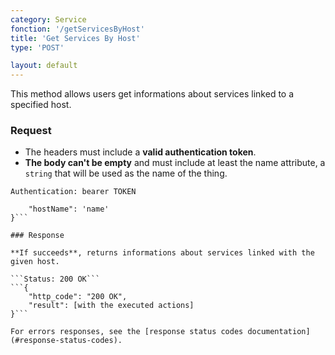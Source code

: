 ```yaml
---
category: Service
fonction: '/getServicesByHost'
title: 'Get Services By Host'
type: 'POST'

layout: default
---
```


This method allows users get informations about services linked to a specified host.

### Request

* The headers must include a **valid authentication token**.
* **The body can't be empty** and must include at least the name attribute, a `string` that will be used as the name of the thing.

```Authentication: bearer TOKEN```
```{
    "hostName": 'name'
}```

### Response

**If succeeds**, returns informations about services linked with the given host.

```Status: 200 OK```
```{
    "http_code": "200 OK", 
    "result": [with the executed actions]
}```

For errors responses, see the [response status codes documentation](#response-status-codes).

